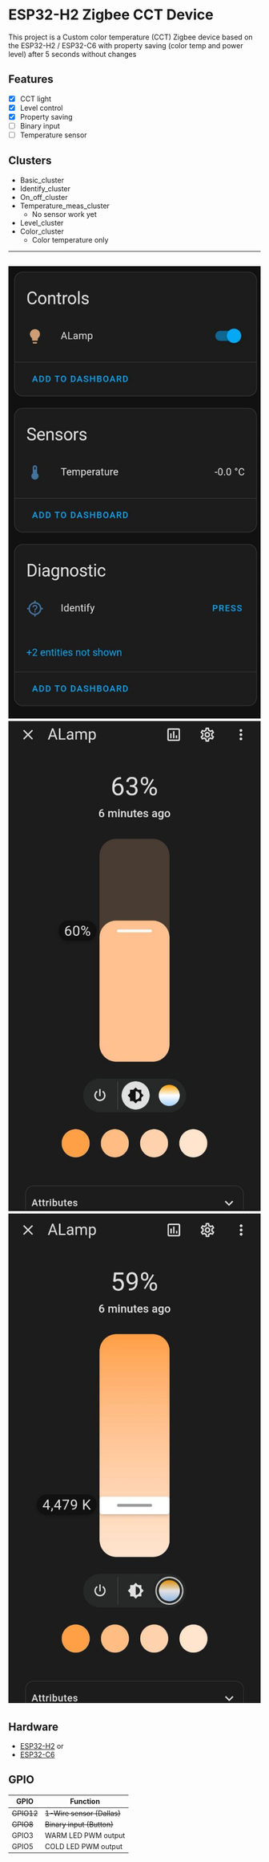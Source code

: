 # ESP32-H2 Zigbee CCT Device

This project is a Custom color temperature (CCT) Zigbee device based on the ESP32-H2 / ESP32-C6
with property saving (color temp and power level) after 5 seconds without changes

## Features

- [x] CCT light
- [x] Level control
- [x] Property saving
- [ ] Binary input
- [ ] Temperature sensor

 ## Clusters

 * Basic_cluster
 * Identify_cluster
 * On_off_cluster
 * Temperature_meas_cluster
   - No sensor work yet
 * Level_cluster
 * Color_cluster
   - Color temperature only



--------

![Base view](images/image1.png) ![Power control](images/image2.png)![Color temp control](images/image3.png)
-------
## Hardware

- [ESP32-H2](https://www.espressif.com/en/products/socs/esp32-h2)
or
- [ESP32-C6](https://www.espressif.com/en/products/socs/esp32-c6)




## GPIO

| GPIO   | Function              |
| ------ | --------------------- |
| ~~GPIO12~~ | ~~1-Wire sensor (Dallas)~~ |
| ~~GPIO8~~ | ~~Binary input (Button)~~ |
| GPIO3 | WARM LED PWM output |
| GPIO5 | COLD LED PWM output |
